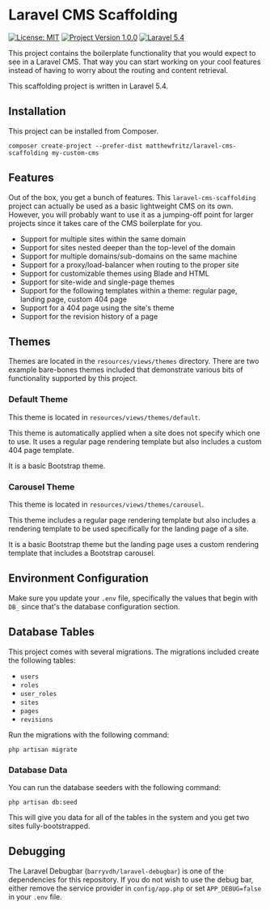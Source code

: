 # Laravel CMS Scaffolding

[![License: MIT](https://img.shields.io/badge/License-MIT-blue.svg)](https://opensource.org/licenses/MIT) [![Project Version 1.0.0](https://img.shields.io/badge/Project_Version-1.0.0-green.svg)](https://packagist.org/packages/matthewfritz/laravel-cms-scaffolding) [![Laravel 5.4](https://img.shields.io/badge/Laravel-5.4-green.svg)](https://laravel.com/docs/5.4)

This project contains the boilerplate functionality that you would expect to see in a Laravel CMS. That way you can start working on your cool features instead of having to worry about the routing and content retrieval.

This scaffolding project is written in Laravel 5.4.

## Installation

This project can be installed from Composer.

`composer create-project --prefer-dist matthewfritz/laravel-cms-scaffolding my-custom-cms`

## Features

Out of the box, you get a bunch of features. This `laravel-cms-scaffolding` project can actually be used as a basic lightweight CMS on its own. However, you will probably want to use it as a jumping-off point for larger projects since it takes care of the CMS boilerplate for you.

* Support for multiple sites within the same domain
* Support for sites nested deeper than the top-level of the domain
* Support for multiple domains/sub-domains on the same machine
* Support for a proxy/load-balancer when routing to the proper site
* Support for customizable themes using Blade and HTML
* Support for site-wide and single-page themes
* Support for the following templates within a theme: regular page, landing page, custom 404 page
* Support for a 404 page using the site's theme
* Support for the revision history of a page

## Themes

Themes are located in the `resources/views/themes` directory. There are two example bare-bones themes included that demonstrate various bits of functionality supported by this project.

### Default Theme

This theme is located in `resources/views/themes/default`.

This theme is automatically applied when a site does not specify which one to use. It uses a regular page rendering template but also includes a custom 404 page template.

It is a basic Bootstrap theme.

### Carousel Theme

This theme is located in `resources/views/themes/carousel`.

This theme includes a regular page rendering template but also includes a rendering template to be used specifically for the landing page of a site.

It is a basic Bootstrap theme but the landing page uses a custom rendering template that includes a Bootstrap carousel.

## Environment Configuration

Make sure you update your `.env` file, specifically the values that begin with `DB_` since that's the database configuration section.

## Database Tables

This project comes with several migrations. The migrations included create the following tables:

* `users`
* `roles`
* `user_roles`
* `sites`
* `pages`
* `revisions`

Run the migrations with the following command:

`php artisan migrate`

### Database Data

You can run the database seeders with the following command:

`php artisan db:seed`

This will give you data for all of the tables in the system and you get two sites fully-bootstrapped.

## Debugging

The Laravel Debugbar (`barryvdh/laravel-debugbar`) is one of the dependencies for this repository. If you do not wish to use the debug bar, either remove the service provider in `config/app.php` or set `APP_DEBUG=false` in your `.env` file.